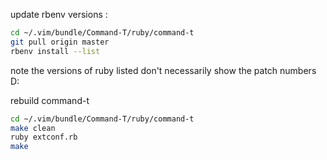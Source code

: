 
update rbenv versions : 

```bash
cd ~/.vim/bundle/Command-T/ruby/command-t
git pull origin master
rbenv install --list
```

note the versions of ruby listed don't necessarily show the patch numbers D:

rebuild command-t

```bash
cd ~/.vim/bundle/Command-T/ruby/command-t
make clean
ruby extconf.rb
make
```

